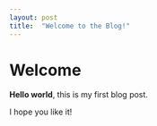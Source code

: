 ```yaml
---
layout: post
title:  "Welcome to the Blog!"
---
```


# Welcome

**Hello world**, this is my first blog post.

I hope you like it!